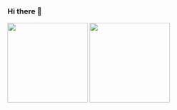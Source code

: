 ### Hi there 👋

<!--
**mihcgieseler/mihcgieseler** is a ✨ _special_ ✨ repository because its `README.md` (this file) appears on your GitHub profile.

Here are some ideas to get you started:

- 🔭 I’m currently working on ...
- 🌱 I’m currently learning ...
- 👯 I’m looking to collaborate on ...
- 🤔 I’m looking for help with ...
- 💬 Ask me about ...
- 📫 How to reach me: ...
- 😄 Pronouns: ...
- ⚡ Fun fact: ...
-->
<img height="180em" src="https://github-readme-stats.vercel.app/api?username=mihcgieseler&show_icons=true&theme=radical" />
<img height="180em" src="https://github-readme-stats.vercel.app/api/top-langs/?username=mihcgieseler&layout=compact" />


